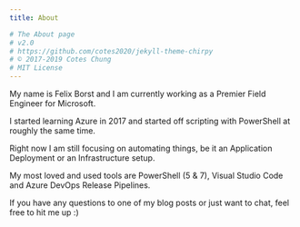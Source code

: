 ```yaml
---
title: About

# The About page
# v2.0
# https://github.com/cotes2020/jekyll-theme-chirpy
# © 2017-2019 Cotes Chung
# MIT License
---
```


My name is Felix Borst and I am currently working as a Premier Field Engineer for Microsoft.  

I started learning Azure in 2017 and started off scripting with PowerShell at roughly the same time.  

Right now I am still focusing on automating things, be it an Application Deployment or an Infrastructure setup. 

My most loved and used tools are PowerShell (5 & 7), Visual Studio Code and Azure DevOps Release Pipelines.  

If you have any questions to one of my blog posts or just want to chat, feel free to hit me up :)
